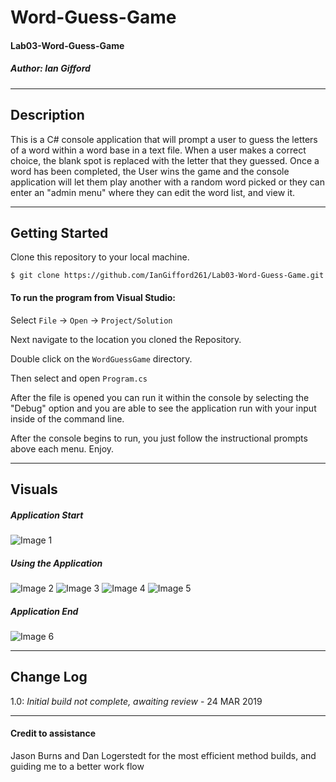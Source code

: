 # Word-Guess-Game
#### Lab03-Word-Guess-Game
##### *Author: Ian Gifford*

------------------------------

## Description

This is a C# console application that will prompt a user to guess the letters of a word within a word base in a text file. When a user makes a correct choice, the blank spot is replaced with the letter that they guessed. Once a word has been completed, the User wins the game and the console application will let them play another with a random word picked or they can enter an "admin menu" where they can edit the word list, and view it. 

------------------------------

## Getting Started
Clone this repository to your local machine.
```
$ git clone https://github.com/IanGifford261/Lab03-Word-Guess-Game.git
```
#### To run the program from Visual Studio:
Select ```File``` -> ```Open``` -> ```Project/Solution```

Next navigate to the location you cloned the Repository.

Double click on the ```WordGuessGame``` directory.

Then select and open ```Program.cs```

After the file is opened you can run it within the console by selecting the "Debug" option and you are able to see the application run with your input inside of the command line.

After the console begins to run, you just follow the instructional prompts above each menu.
Enjoy.

------------------------------

## Visuals

##### Application Start
![Image 1]()
##### Using the Application
![Image 2]()
![Image 3]()
![Image 4]()
![Image 5]()
##### Application End
![Image 6]()

------------------------------

## Change Log
1.0: *Initial build not complete, awaiting review* - 24 MAR 2019



------------------------------
#### Credit to assistance ####
Jason Burns and Dan Logerstedt for the most efficient method builds, and guiding me to a better work flow
